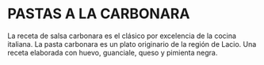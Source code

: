 # PASTAS A LA CARBONARA
La receta de salsa carbonara es el clásico por excelencia de la cocina italiana. La pasta carbonara es un plato originario de la región de Lacio. Una receta elaborada con huevo, guanciale, queso y pimienta negra.